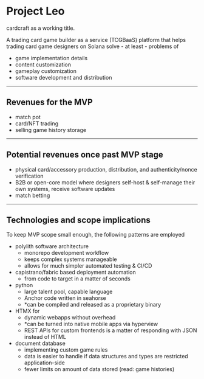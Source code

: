 # Project Leo

cardcraft as a working title.

A trading card game builder as a service (TCGBaaS) platform that helps trading card game designers on Solana solve - at least - problems of
- game implementation details
- content customization
- gameplay customization
- software development and distribution

---

## Revenues for the MVP

- match pot
- card/NFT trading
- selling game history storage

---

## Potential revenues once past MVP stage
- physical card/accessory production, distribution, and authenticity/nonce verification
- B2B or open-core model where designers self-host & self-manage their own systems, receive software updates
- match betting

---

## Technologies and scope implications

To keep MVP scope small enough, the following patterns are employed

- polylith software architecture
  - monorepo development workflow
  - keeps complex systems manageable
  - allows for much simpler automated testing & CI/CD
- capistrano/fabric based deployment automation
  - from code to target in a matter of seconds
- python
  - large talent pool, capable language
  - Anchor code written in seahorse
  - *can be compiled and released as a proprietary binary
- HTMX for 
  - dynamic webapps without overhead
  - *can be turned into native mobile apps via hyperview
  - REST APIs for custom frontends is a matter of responding with JSON instead of HTML
- document database
  - implementing custom game rules
  - data is easier to handle if data structures and types are restricted application-side
  - fewer limits on amount of data stored (read: game histories)
  
